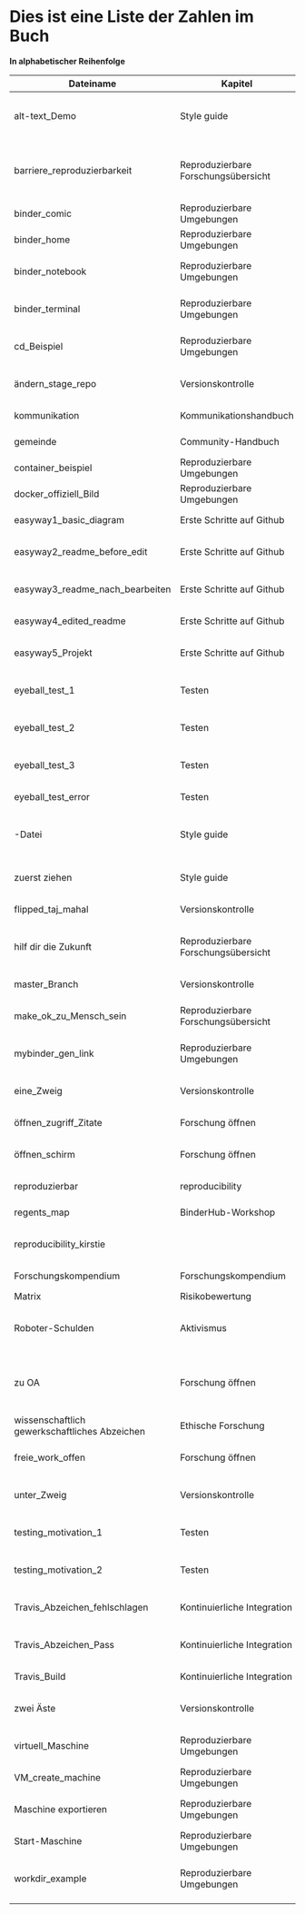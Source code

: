 # Dies ist eine Liste der Zahlen im Buch

**In alphabetischer Reihenfolge**

| Dateiname                                     | Kapitel                              | Beschreibung                                                                                 |
| --------------------------------------------- | ------------------------------------ | -------------------------------------------------------------------------------------------- |
| alt-text_Demo                                 | Style guide                          | Demonstration von altem Text, der angezeigt wird, wenn Figur nicht gerendert wird            |
| barriere_reproduzierbarkeit                   | Reproduzierbare Forschungsübersicht | Von einer Präsentation abweichen, die Hindernisse für reproduzierbare Forschung hervorhebt |
| binder_comic                                  | Reproduzierbare Umgebungen           | Cartoon zeigt mit Binder die Forschung teilen                                                |
| binder_home                                   | Reproduzierbare Umgebungen           | Startbildschirm eines Beispiel-Binders                                                       |
| binder_notebook                               | Reproduzierbare Umgebungen           | Interagieren mit einem Beispiel-Binder über ein Notebook                                    |
| binder_terminal                               | Reproduzierbare Umgebungen           | Interagieren mit einem Beispiel-Binder über ein Terminal                                    |
| cd_Beispiel                                   | Reproduzierbare Umgebungen           | Beispiel für das Ergebnis der Verwendung von cd in einer Dockerfile                         |
| ändern_stage_repo                          | Versionskontrolle                    | Cartoon zeigt Staging- und Commit-Änderungen an                                             |
| kommunikation                                 | Kommunikationshandbuch               | Illustration des Kommunikationsnetzwerks                                                     |
| gemeinde                                      | Community-Handbuch                   | Illustration der Turing Way Community                                                        |
| container_beispiel                            | Reproduzierbare Umgebungen           | Demo eines einfachen Containers im Terminal                                                  |
| docker_offiziell_Bild                       | Reproduzierbare Umgebungen           | Das offizielle Ubuntu Docker Bild mit Abzeichen                                              |
| easyway1_basic_diagram                      | Erste Schritte auf Github            | Einfacher Repo nach der Antikerstellung                                                      |
| easyway2_readme_before_edit                 | Erste Schritte auf Github            | Beschriebenes Diagramm der Readme-Datei vor dem Bearbeiten                                   |
| easyway3_readme_nach_bearbeiten             | Erste Schritte auf Github            | Annotiertes Diagramm der Lese-Datei nach dem Bearbeiten                                      |
| easyway4_edited_readme                      | Erste Schritte auf Github            | Annotiertes Diagramm der Readme-Datei + -Lizenz                                              |
| easyway5_Projekt                              | Erste Schritte auf Github            | Kommentiertes Diagramm der kollaborativen Projektseite                                       |
| eyeball_test_1                              | Testen                               | Ergebnisse getestet, indem man sieht, ob sie "richtig aussehen"                              |
| eyeball_test_2                              | Testen                               | Ergebnisse getestet, indem man sieht, ob sie "richtig aussehen"                              |
| eyeball_test_3                              | Testen                               | Ergebnisse getestet, indem man sieht, ob sie "richtig aussehen"                              |
| eyeball_test_error                          | Testen                               | Fehler erkannt durch Ergebnis 'aussehend'                                                    |
| -Datei                                        | Style guide                          | Zwei Personen, die in einem organisierten Aktenkabinett lächeln und einen Daumen aufgeben   |
| zuerst ziehen                                 | Style guide                          | Zwei Leute, die einen ersten Pull-Request auf GitHub machen                                  |
| flipped_taj_mahal                           | Versionskontrolle                    | Auf den Kopf taj mahal, um Leute zu verwirren                                                |
| hilf dir die Zukunft                          | Reproduzierbare Forschungsübersicht | Eine Frau, die Dokumentation an eine andere Version von sich selbst übergibt                |
| master_Branch                                 | Versionskontrolle                    | Illustrates Commits im Hauptzweig                                                            |
| make_ok_zu_Mensch_sein                    | Reproduzierbare Forschungsübersicht | Eine Frau, die sich Sorgen machte, dass sie einen Fehler gemacht hat                         |
| mybinder_gen_link                           | Reproduzierbare Umgebungen           | Wie die Seite zum Generieren von Binderlinks aussieht                                        |
| eine_Zweig                                    | Versionskontrolle                    | Illustratiert Versionskontrollmeister + ein Zweig                                            |
| öffnen_zugriff_Zitate                      | Forschung öffnen                    | Auswirkungen der Offenheit auf die Zählung                                                  |
| öffnen_schirm                                | Forschung öffnen                    | Bedingungen unter dem Dach des offenen Stipendiums                                           |
| reproduzierbar                                | reproducibility                      | Zusätzliche Vorteile der reproduzierbaren Arbeit                                            |
| regents_map                                   | BinderHub-Workshop                   | Zum Workshoport zuordnen                                                                     |
| reproducibility_kirstie                       |                                      | Bilder Kuh Code und Daten beziehen sich auf bewährte Praxis                                 |
| Forschungskompendium                          | Forschungskompendium                 | Illustration des Forschungskompendiums                                                       |
| Matrix                                        | Risikobewertung                      |                                                                                              |
| Roboter-Schulden                              | Aktivismus                           | Illustration der voreingenommenen automatisierten Entscheidungsfindung                       |
| zu OA                                         | Forschung öffnen                    | Zugstrecke mit grünen, goldenen und Diamantrouten zur Veröffentlichung des offenen Zugangs |
| wissenschaftlich gewerkschaftliches Abzeichen | Ethische Forschung                   | Bild eines E-Mail-Abzeichens                                                                 |
| freie_work_offen                            | Forschung öffnen                    | Ein Plakatbild, das die Vorteile zeigt, Ihre Arbeit offen zu teilen                          |
| unter_Zweig                                   | Versionskontrolle                    | Illustrates Versionsverwaltungszweig + Unterzweig                                            |
| testing_motivation_1                        | Testen                               | Beispiel für die Konsequenz des nicht getesteten Codes                                      |
| testing_motivation_2                        | Testen                               | Beispiel für die Konsequenz des nicht getesteten Codes                                      |
| Travis_Abzeichen_fehlschlagen               | Kontinuierliche Integration          | Ein Readme mit einem fehlgeschlagenen Travis Abzeichen                                       |
| Travis_Abzeichen_Pass                       | Kontinuierliche Integration          | Ein Readme mit einem vorübergehenden Travis Abzeichen                                       |
| Travis_Build                                  | Kontinuierliche Integration          | Wie das Travis-Dashboard aussieht                                                            |
| zwei Äste                                    | Versionskontrolle                    | Illustratiert Versionskontrollmeister + zwei Zweige                                          |
| virtuell_Maschine                             | Reproduzierbare Umgebungen           | Beispiel für eine virtuelle Ubuntu-Maschine auf Fenstern                                    |
| VM_create_machine                           | Reproduzierbare Umgebungen           | Virtuelle Maschine in VirtualBox erstellen                                                   |
| Maschine exportieren                          | Reproduzierbare Umgebungen           | So exportieren Sie eine virtuelle Maschine in VirtualBox                                     |
| Start-Maschine                                | Reproduzierbare Umgebungen           | Virtuelle Maschine in VirtualBox starten                                                     |
| workdir_example                               | Reproduzierbare Umgebungen           | Beispiel für die Verwendung von Arbeitsverzeichnis in Dockerfiles                           |
